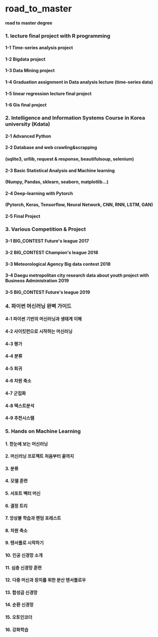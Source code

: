 # road_to_master
#### road to master degree

### 1.  lecture final project with R programming
  
  #### 1-1 Time-series analysis project
  
  #### 1-2 Bigdata project
  
  #### 1-3 Data Mining project
  
  #### 1-4 Graduation assignment in Data analysis lecture (time-series data)
  
  #### 1-5 linear regression lecture final project
  
  #### 1-6 Gis final project
  
### 2.  Intelligence and Information Systems Course in Korea university (Kdata)

  #### 2-1 Advanced Python

  #### 2-2 Database and web crawling&scrapping
  #### (sqlite3, urllib, request & response, beautifulsoup, selenium)

  #### 2-3 Basic Statistical Analysis and Machine learning
  #### (Numpy, Pandas, sklearn, seaborn, matplotlib...)
  
  #### 2-4 Deep-learning with Pytorch
  #### (Pytorch, Keras, Tensorflow, Neural Network, CNN, RNN, LSTM, GAN)
  
  #### 2-5 Final Project
  
  
### 3.  Various Competition & Project

  #### 3-1 BIG_CONTEST Future's league 2017
  
  #### 3-2 BIG_CONTEST Champion's league 2018
  
  #### 3-3 Meteorological Agency Big data contest 2018
  
  #### 3-4 Daegu metropolitan city research data about youth project with Business Administration 2019 

  #### 3-5 BIG_CONTEST Future's league 2019

### 4. 파이썬 머신러닝 완벽 가이드

  #### 4-1 파이썬 기반의 머신러닝과 생태계 이해
  
  #### 4-2 사이킷런으로 시작하는 머신러닝
  
  #### 4-3 평가
  
  #### 4-4 분류
  
  #### 4-5 회귀
  
  #### 4-6 차원 축소
  
  #### 4-7 군집화
  
  #### 4-8 텍스트분석
  
  #### 4-9 추천시스템


### 5. Hands on Machine Learning

  #### 1. 한눈에 보는 머신러닝
  
  #### 2. 머신러닝 프로젝트 처음부터 끝까지
  
  #### 3. 분류
  
  #### 4. 모델 훈련
  
  #### 5. 서포트 벡터 머신
  
  #### 6. 결정 트리
  
  #### 7. 앙상블 학습과 랜덤 포레스트
  
  #### 8. 차원 축소
  
  #### 9. 텐서플로 시작하기
  
  #### 10. 인공 신경망 소개
  
  #### 11. 심층 신경망 훈련
  
  #### 12. 다중 머신과 장치를 위한 분산 텐서플로우
  
  #### 13. 합성곱 신경망
  
  #### 14. 순환 신경망
  
  #### 15. 오토인코더
  
  #### 16. 강화학습
